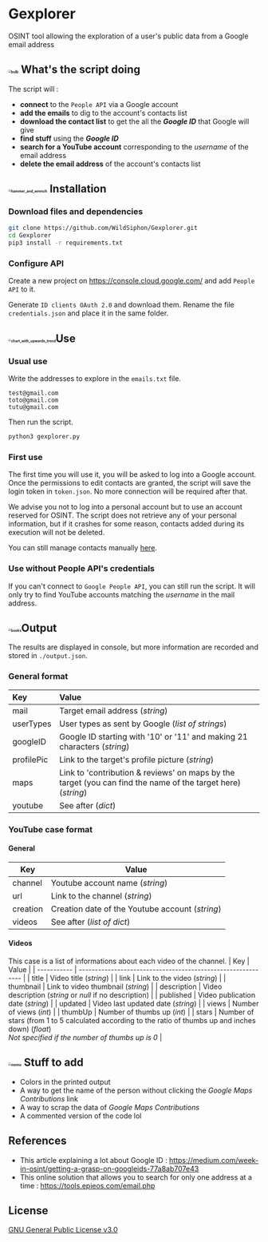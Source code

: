 # Gexplorer
OSINT tool allowing the exploration of a user's public data from a Google email address

## <img src="https://github.githubassets.com/images/icons/emoji/unicode/1f4a1.png" alt="bulb" style="zoom:33%;" /> What's the script doing

The script will :
- **connect** to the `People API` via a Google account
- **add the emails** to dig to the account's contacts list
- **download the contact list** to get the all the ***Google ID*** that Google will give
- **find stuff** using the ***Google ID***
- **search for a YouTube account** corresponding to the *username* of the email address
- **delete the email address** of the account's contacts list

## <img src="https://github.githubassets.com/images/icons/emoji/unicode/1f6e0.png" alt="hammer_and_wrench" style="zoom:33%;" /> Installation

### Download files and dependencies

```bash
git clone https://github.com/WildSiphon/Gexplorer.git
cd Gexplorer
pip3 install -r requirements.txt
```

### Configure API

Create a new project on https://console.cloud.google.com/ and add `People API` to it.

Generate `ID clients OAuth 2.0` and download them. Rename the file `credentials.json` and place it in the same folder. 

## <img src="https://github.githubassets.com/images/icons/emoji/unicode/1f4c8.png" alt="chart_with_upwards_trend" style="zoom:33%;" />Use

### Usual use

Write the addresses to explore in the `emails.txt` file.

```
test@gmail.com
toto@gmail.com
tutu@gmail.com
```

Then run the script.

```bash
python3 gexplorer.py
```

### First use

The first time you will use it, you will be asked to log into a Google account. Once the permissions to edit contacts are granted, the script will save the login token in `token.json`. No more connection will be required after that.

We advise you not to log into a personal account but to use an account reserved for OSINT. The script does not retrieve any of your personal information, but if it crashes for some reason, contacts added during its execution will not be deleted. 

You can still manage contacts manually [here](https://contacts.google.com/).

### Use without People API's credentials

If you can't connect to `Google People API`, you can still run the script. It will only try to find YouTube accounts matching the *username* in the mail address.

## <img src="https://github.githubassets.com/images/icons/emoji/unicode/1f4da.png" alt="books" style="zoom:33%;" />Output

The results are displayed in console, but more information are recorded and stored in `./output.json`.

### General format

| Key        | Value                                                        |
| :--------- | :----------------------------------------------------------- |
| mail       | Target email address (*string*)                              |
| userTypes  | User types as sent by Google (*list of strings*)             |
| googleID   | Google ID starting with '10' or '11' and making 21 characters (*string*) |
| profilePic | Link to the target's profile picture (*string*)              |
| maps       | Link to 'contribution & reviews' on maps by the target (you can find the name of the target here) (*string*) |
| youtube    | See after (*dict*)                                           |

### YouTube case format

#### General

| Key      | Value                                           |
| -------- | ----------------------------------------------- |
| channel  | Youtube account name (*string*)                 |
| url      | Link to the channel (*string*)                  |
| creation | Creation date of the Youtube account (*string*) |
| videos   | See after (*list of dict*)                      |

#### Videos

This case is a list of informations about each video of the channel.
| Key         | Value                                                        |
| ----------- | ------------------------------------------------------------ |
| title       | Video title (*string*)                                       |
| link        | Link to the video (*string*)                                 |
| thumbnail   | Link to video thumbnail (*string*)                           |
| description | Video description (*string* or *null* if no description)     |
| published   | Video publication date (*string*)                            |
| updated     | Video last updated date (*string*)                           |
| views       | Number of views (*int*)                                      |
| thumbUp     | Number of thumbs up (*int*)                                  |
| stars       | Number of stars (from 1 to 5 calculated according to the ratio of thumbs up and inches down) (*float*)<br>*Not specified if the number of thumbs up is 0* |


## <img src="https://github.githubassets.com/images/icons/emoji/unicode/1f4dd.png" alt="memo" style="zoom:33%;" /> Stuff to add

+ Colors in the printed output
+ A way to get the name of the person without clicking the *Google Maps Contributions* link
+ A way to scrap the data of *Google Maps Contributions*
+ A commented version of the code lol

## References

+ This article explaining a lot about Google ID : https://medium.com/week-in-osint/getting-a-grasp-on-googleids-77a8ab707e43
+ This online solution that allows you to search for only one address at a time : https://tools.epieos.com/email.php

## License

[GNU General Public License v3.0](https://www.gnu.org/licenses/gpl-3.0.fr.html)





